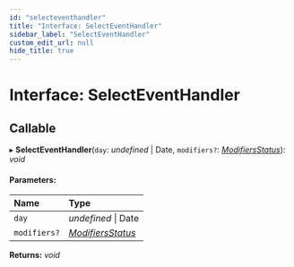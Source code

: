 ```yaml
---
id: "selecteventhandler"
title: "Interface: SelectEventHandler"
sidebar_label: "SelectEventHandler"
custom_edit_url: null
hide_title: true
---
```


# Interface: SelectEventHandler

## Callable

▸ **SelectEventHandler**(`day`: *undefined* \| Date, `modifiers?`: [*ModifiersStatus*](../types/modifiersstatus.md)): *void*

#### Parameters:

Name | Type |
:------ | :------ |
`day` | *undefined* \| Date |
`modifiers?` | [*ModifiersStatus*](../types/modifiersstatus.md) |

**Returns:** *void*
